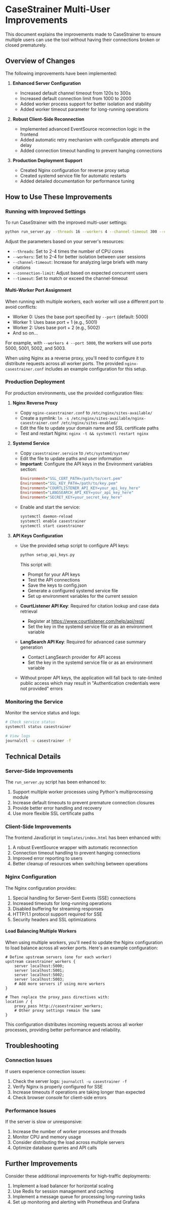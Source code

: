 # CaseStrainer Multi-User Improvements

This document explains the improvements made to CaseStrainer to ensure multiple users can use the tool without having their connections broken or closed prematurely.

## Overview of Changes

The following improvements have been implemented:

1. **Enhanced Server Configuration**
   - Increased default channel timeout from 120s to 300s
   - Increased default connection limit from 1000 to 2000
   - Added worker process support for better isolation and stability
   - Added worker timeout parameter for long-running operations

2. **Robust Client-Side Reconnection**
   - Implemented advanced EventSource reconnection logic in the frontend
   - Added automatic retry mechanism with configurable attempts and delay
   - Added connection timeout handling to prevent hanging connections

3. **Production Deployment Support**
   - Created Nginx configuration for reverse proxy setup
   - Created systemd service file for automatic restarts
   - Added detailed documentation for performance tuning

## How to Use These Improvements

### Running with Improved Settings

To run CaseStrainer with the improved multi-user settings:

```bash
python run_server.py --threads 16 --workers 4 --channel-timeout 300 --connection-limit 2000 --timeout 300
```

Adjust the parameters based on your server's resources:
- `--threads`: Set to 2-4 times the number of CPU cores
- `--workers`: Set to 2-4 for better isolation between user sessions
- `--channel-timeout`: Increase for analyzing large briefs with many citations
- `--connection-limit`: Adjust based on expected concurrent users
- `--timeout`: Set to match or exceed the channel-timeout

#### Multi-Worker Port Assignment

When running with multiple workers, each worker will use a different port to avoid conflicts:
- Worker 0: Uses the base port specified by `--port` (default: 5000)
- Worker 1: Uses base port + 1 (e.g., 5001)
- Worker 2: Uses base port + 2 (e.g., 5002)
- And so on...

For example, with `--workers 4 --port 5000`, the workers will use ports 5000, 5001, 5002, and 5003.

When using Nginx as a reverse proxy, you'll need to configure it to distribute requests across all worker ports. The provided `nginx-casestrainer.conf` includes an example configuration for this setup.

### Production Deployment

For production environments, use the provided configuration files:

1. **Nginx Reverse Proxy**
   - Copy `nginx-casestrainer.conf` to `/etc/nginx/sites-available/`
   - Create a symlink: `ln -s /etc/nginx/sites-available/nginx-casestrainer.conf /etc/nginx/sites-enabled/`
   - Edit the file to update your domain name and SSL certificate paths
   - Test and restart Nginx: `nginx -t && systemctl restart nginx`

2. **Systemd Service**
   - Copy `casestrainer.service` to `/etc/systemd/system/`
   - Edit the file to update paths and user information
   - **Important**: Configure the API keys in the Environment variables section:
     ```ini
     Environment="SSL_CERT_PATH=/path/to/cert.pem"
     Environment="SSL_KEY_PATH=/path/to/key.pem"
     Environment="COURTLISTENER_API_KEY=your_api_key_here"
     Environment="LANGSEARCH_API_KEY=your_api_key_here"
     Environment="SECRET_KEY=your_secret_key_here"
     ```
   - Enable and start the service:
     ```bash
     systemctl daemon-reload
     systemctl enable casestrainer
     systemctl start casestrainer
     ```

3. **API Keys Configuration**
   - Use the provided setup script to configure API keys:
     ```bash
     python setup_api_keys.py
     ```
     This script will:
     - Prompt for your API keys
     - Test the API connections
     - Save the keys to config.json
     - Generate a configured systemd service file
     - Set up environment variables for the current session
   
   - **CourtListener API Key**: Required for citation lookup and case data retrieval
     - Register at https://www.courtlistener.com/help/api/rest/
     - Set the key in the systemd service file or as an environment variable
   - **LangSearch API Key**: Required for advanced case summary generation
     - Contact LangSearch provider for API access
     - Set the key in the systemd service file or as an environment variable
   - Without proper API keys, the application will fall back to rate-limited public access
     which may result in "Authentication credentials were not provided" errors

### Monitoring the Service

Monitor the service status and logs:

```bash
# Check service status
systemctl status casestrainer

# View logs
journalctl -u casestrainer -f
```

## Technical Details

### Server-Side Improvements

The `run_server.py` script has been enhanced to:

1. Support multiple worker processes using Python's multiprocessing module
2. Increase default timeouts to prevent premature connection closures
3. Provide better error handling and recovery
4. Use more flexible SSL certificate paths

### Client-Side Improvements

The frontend JavaScript in `templates/index.html` has been enhanced with:

1. A robust EventSource wrapper with automatic reconnection
2. Connection timeout handling to prevent hanging connections
3. Improved error reporting to users
4. Better cleanup of resources when switching between operations

### Nginx Configuration

The Nginx configuration provides:

1. Special handling for Server-Sent Events (SSE) connections
2. Increased timeouts for long-running operations
3. Disabled buffering for streaming responses
4. HTTP/1.1 protocol support required for SSE
5. Security headers and SSL optimizations

#### Load Balancing Multiple Workers

When using multiple workers, you'll need to update the Nginx configuration to load balance across all worker ports. Here's an example configuration:

```nginx
# Define upstream servers (one for each worker)
upstream casestrainer_workers {
    server localhost:5000;
    server localhost:5001;
    server localhost:5002;
    server localhost:5003;
    # Add more servers if using more workers
}

# Then replace the proxy_pass directives with:
location / {
    proxy_pass http://casestrainer_workers;
    # Other proxy settings remain the same
}
```

This configuration distributes incoming requests across all worker processes, providing better performance and reliability.

## Troubleshooting

### Connection Issues

If users experience connection issues:

1. Check the server logs: `journalctl -u casestrainer -f`
2. Verify Nginx is properly configured for SSE
3. Increase timeouts if operations are taking longer than expected
4. Check browser console for client-side errors

### Performance Issues

If the server is slow or unresponsive:

1. Increase the number of worker processes and threads
2. Monitor CPU and memory usage
3. Consider distributing the load across multiple servers
4. Optimize database queries and API calls

## Further Improvements

Consider these additional improvements for high-traffic deployments:

1. Implement a load balancer for horizontal scaling
2. Use Redis for session management and caching
3. Implement a message queue for processing long-running tasks
4. Set up monitoring and alerting with Prometheus and Grafana

